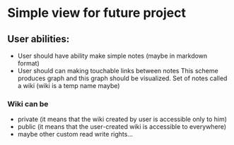 # Simple view for future project

## User abilities:
- User should have ability make simple notes (maybe in markdown format)
- User should can making touchable links between notes
This scheme produces graph and this graph should be visualized. Set of notes called a wiki (wiki is a temp name maybe)

### Wiki can be
  - private (it means that the wiki created by user is accessible only to him)
  - public (it means that the user-created wiki is accessible to everywhere)
  - maybe other custom read write rights...
 
